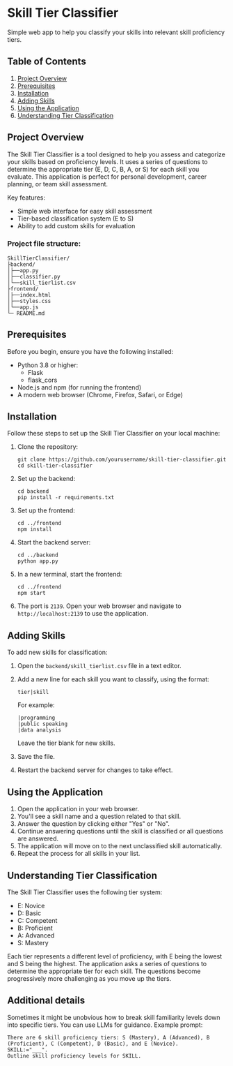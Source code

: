 # Skill Tier Classifier

Simple web app to help you classify your skills into relevant skill proficiency tiers.

## Table of Contents
1. [Project Overview](#project-overview)
2. [Prerequisites](#prerequisites)
3. [Installation](#installation)
4. [Adding Skills](#adding-skills)
5. [Using the Application](#using-the-application)
6. [Understanding Tier Classification](#understanding-tier-classification)

## Project Overview

The Skill Tier Classifier is a tool designed to help you assess and categorize your skills based on proficiency levels. It uses a series of questions to determine the appropriate tier (E, D, C, B, A, or S) for each skill you evaluate. This application is perfect for personal development, career planning, or team skill assessment.

Key features:
- Simple web interface for easy skill assessment
- Tier-based classification system (E to S)
- Ability to add custom skills for evaluation

### Project file structure:
```
SkillTierClassifier/
├backend/
│├──app.py
│├──classifier.py
│└──skill_tierlist.csv
├frontend/
│├──index.html
│├──styles.css
│└──app.js
└─ README.md
```

## Prerequisites

Before you begin, ensure you have the following installed:
- Python 3.8 or higher:
	- Flask
	- flask_cors
- Node.js and npm (for running the frontend)
- A modern web browser (Chrome, Firefox, Safari, or Edge)

## Installation

Follow these steps to set up the Skill Tier Classifier on your local machine:

1. Clone the repository:
   ```
   git clone https://github.com/yourusername/skill-tier-classifier.git
   cd skill-tier-classifier
   ```

2. Set up the backend:
   ```
   cd backend
   pip install -r requirements.txt
   ```

3. Set up the frontend:
   ```
   cd ../frontend
   npm install
   ```

4. Start the backend server:
   ```
   cd ../backend
   python app.py
   ```

5. In a new terminal, start the frontend:
   ```
   cd ../frontend
   npm start
   ```

6. The port is `2139`. Open your web browser and navigate to `http://localhost:2139` to use the application.

## Adding Skills

To add new skills for classification:

1. Open the `backend/skill_tierlist.csv` file in a text editor.
2. Add a new line for each skill you want to classify, using the format:
   ```
   tier|skill
   ```
   For example:
   ```
   |programming
   |public speaking
   |data analysis
   ```
   Leave the tier blank for new skills.

3. Save the file.

4. Restart the backend server for changes to take effect.

## Using the Application

1. Open the application in your web browser.
2. You'll see a skill name and a question related to that skill.
3. Answer the question by clicking either "Yes" or "No".
4. Continue answering questions until the skill is classified or all questions are answered.
5. The application will move on to the next unclassified skill automatically.
6. Repeat the process for all skills in your list.

## Understanding Tier Classification

The Skill Tier Classifier uses the following tier system:

- E: Novice
- D: Basic
- C: Competent
- B: Proficient
- A: Advanced
- S: Mastery

Each tier represents a different level of proficiency, with E being the lowest and S being the highest. The application asks a series of questions to determine the appropriate tier for each skill. The questions become progressively more challenging as you move up the tiers.

## Additional details

Sometimes it might be unobvious how to break skill familiarity levels down into specific tiers. You can use LLMs for guidance. Example prompt:

```GPT-4o
There are 6 skill proficiency tiers: S (Mastery), A (Advanced), B (Proficient), C (Competent), D (Basic), and E (Novice).
SKILL:="___".
Outline skill proficiency levels for SKILL.
```